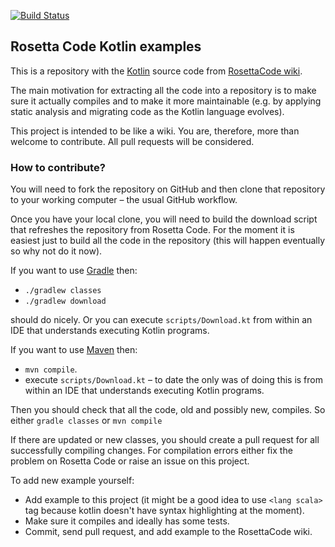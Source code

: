 
[![Build Status](https://travis-ci.org/dkandalov/rosettacode-kotlin.svg?branch=master)](https://travis-ci.org/dkandalov/rosettacode-kotlin)

## Rosetta Code Kotlin examples

This is a repository with the [Kotlin](https://kotlinlang.org/) source code
from [RosettaCode wiki](http://rosettacode.org/wiki/Category:Kotlin).

The main motivation for extracting all the code into a repository is to make sure it actually compiles and
to make it more maintainable (e.g. by applying static analysis and migrating code as the Kotlin language
evolves).

This project is intended to be like a wiki.  You are, therefore, more than welcome to contribute.  All pull
requests will be considered.

### How to contribute?

You will need to fork the repository on GitHub and then clone that repository to your working computer – the
usual GitHub workflow.

Once you have your local clone, you will need to build the download script that refreshes the repository
from Rosetta Code. For the moment it is easiest just to build all the code in the repository (this will
happen eventually so why not do it now).

If you want to use [Gradle](https://www.gradle.org) then:

- `./gradlew classes`
- `./gradlew download`

should do nicely. Or you can execute `scripts/Download.kt` from within an IDE that understands executing
Kotlin programs.

If you want to use [Maven](http://www.maven.org) then:

- `mvn compile`.
- execute `scripts/Download.kt` – to date the only was of doing this is from within an IDE that understands
executing Kotlin programs.

Then you should check that all the code, old and possibly new, compiles. So either `gradle classes` or `mvn compile`

If there are updated or new classes, you should create a pull request for all successfully compiling
changes. For compilation errors either fix the problem on Rosetta Code or raise an issue on this project.


To add new example yourself:

- Add example to this project (it might be a good idea to use `<lang scala>` tag because kotlin doesn't have
  syntax highlighting at the moment).
- Make sure it compiles and ideally has some tests.
- Commit, send pull request, and add example to the RosettaCode wiki.
